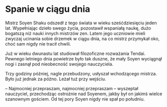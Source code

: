 # Spanie w ciągu dnia

Mistrz Soyen Shaku odszedł z tego świata w wieku sześćdziesięciu jeden lat. Wypełniając dzieło swego życia, pozostawił wspaniałą naukę, dużo bogatszą niż nauki innych mistrzów zen. Latem jego uczniowie mieli zwyczaj ucinania sobie drzemek w ciągu dnia, na co mistrz przymykał oko, choć sam nigdy nie tracił chwili.

Już w wieku dwunastu lat studiował filozoficzne rozważania Tendai. Pewnego letniego dnia powietrze było tak duszne, że mały Soyen wyciągnął nogi i zasnął pod nieobecność swojego nauczyciela.

Trzy godziny później, nagle przebudzony, usłyszał wchodzącego mistrza. Było już jednak za późno. Leżał tuż przy wejściu.

– Najmocniej przepraszam, najmocniej przepraszam – wyszeptał nauczyciel, przechodząc ostrożnie nad Soyenem, jakby był on jakimś wielce szanownym gościem. Od tej pory Soyen nigdy nie spał po południu.

